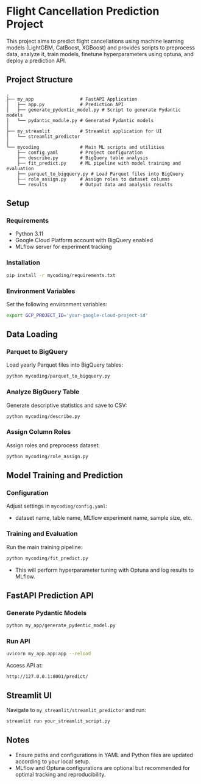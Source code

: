 # Flight Cancellation Prediction Project

This project aims to predict flight cancellations using machine learning models (LightGBM, CatBoost, XGBoost) and provides scripts to preprocess data, analyze it, train models, finetune hyperparameters using optuna, and deploy a prediction API.

## Project Structure

```
.
├── my_app                 # FastAPI Application
│   ├── app.py             # Prediction API
│   ├── generate_pydentic_model.py # Script to generate Pydantic models
│   └── pydantic_module.py # Generated Pydantic models
│
├── my_streamlit           # Streamlit application for UI
│   └── streamlit_predictor
│
└── mycoding               # Main ML scripts and utilities
    ├── config.yaml        # Project configuration
    ├── describe.py        # BigQuery table analysis
    ├── fit_predict.py     # ML pipeline with model training and evaluation
    ├── parquet_to_bigquery.py # Load Parquet files into BigQuery
    ├── role_assign.py     # Assign roles to dataset columns
    └── results            # Output data and analysis results
```

## Setup

### Requirements
- Python 3.11
- Google Cloud Platform account with BigQuery enabled
- MLflow server for experiment tracking

### Installation

```bash
pip install -r mycoding/requirements.txt
```

### Environment Variables
Set the following environment variables:
```bash
export GCP_PROJECT_ID='your-google-cloud-project-id'
```

## Data Loading

### Parquet to BigQuery
Load yearly Parquet files into BigQuery tables:
```bash
python mycoding/parquet_to_bigquery.py
```

### Analyze BigQuery Table
Generate descriptive statistics and save to CSV:
```bash
python mycoding/describe.py
```

### Assign Column Roles
Assign roles and preprocess dataset:
```bash
python mycoding/role_assign.py
```

## Model Training and Prediction

### Configuration
Adjust settings in `mycoding/config.yaml`:
- dataset name, table name, MLflow experiment name, sample size, etc.

### Training and Evaluation
Run the main training pipeline:
```bash
python mycoding/fit_predict.py
```
- This will perform hyperparameter tuning with Optuna and log results to MLflow.

## FastAPI Prediction API

### Generate Pydantic Models
```bash
python my_app/generate_pydentic_model.py
```

### Run API
```bash
uvicorn my_app.app:app --reload
```

Access API at:
```
http://127.0.0.1:8001/predict/
```

## Streamlit UI
Navigate to `my_streamlit/streamlit_predictor` and run:
```bash
streamlit run your_streamlit_script.py
```

## Notes
- Ensure paths and configurations in YAML and Python files are updated according to your local setup.
- MLflow and Optuna configurations are optional but recommended for optimal tracking and reproducibility.

